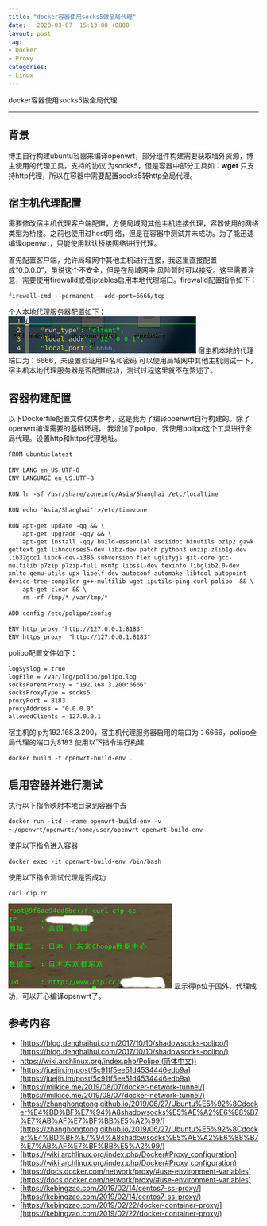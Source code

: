 ```yaml
---
title: "docker容器使用socks5做全局代理"
date:   2020-03-07  15:13:00 +0800
layout: post
tag:
- Docker
- Proxy
categories:
- Linux
---
```


docker容器使用socks5做全局代理

-------
## 背景
博主自行构建ubuntu容器来编译openwrt，部分组件构建需要获取墙外资源，博主使用的代理工具，支持的协议
为socks5，但是容器中部分工具如：**wget** 只支持http代理，所以在容器中需要配置socks5转http全局代理。

## 宿主机代理配置
需要修改宿主机代理客户端配置，方便局域网其他主机连接代理，容器使用的网络类型为桥接。之前也使用过host网
络，但是在容器中测试并未成功。为了能迅速编译openwrt，只能使用默认桥接网络进行代理。

首先配置客户端，允许局域网中其他主机进行连接，我这里直接配置成“0.0.0.0”，虽说这个不安全，但是在局域网中
风险暂时可以接受。这里需要注意，需要使用firewalld或者iptables启用本地代理端口。firewalld配置指令如下：
```
firewall-cmd --permanent --add-port=6666/tcp
```

个人本地代理服务器配置如下：
![20200307-proxy-client.png](/images/20200307-proxy-client.png)
宿主机本地的代理端口为：6666，未设置验证用户名和密码
可以使用局域网中其他主机测试一下，宿主机本地代理服务器是否配置成功，测试过程这里就不在赘述了。

## 容器构建配置
以下Dockerfile配置文件仅供参考，这是我为了编译openwrt自行构建的。除了openwrt编译需要的基础环境，
我增加了polipo，我使用polipo这个工具进行全局代理。设置http和https代理地址。
```
FROM ubuntu:latest

ENV LANG en_US.UTF-8
ENV LANGUAGE en_US.UTF-8

RUN ln -sf /usr/share/zoneinfo/Asia/Shanghai /etc/localtime

RUN echo 'Asia/Shanghai' >/etc/timezone

RUN apt-get update -qq && \
    apt-get upgrade -qqy && \
    apt-get install -qqy build-essential asciidoc binutils bzip2 gawk gettext git libncurses5-dev libz-dev patch python3 unzip zlib1g-dev lib32gcc1 libc6-dev-i386 subversion flex uglifyjs git-core gcc-multilib p7zip p7zip-full msmtp libssl-dev texinfo libglib2.0-dev xmlto qemu-utils upx libelf-dev autoconf automake libtool autopoint device-tree-compiler g++-multilib wget iputils-ping curl polipo  && \
    apt-get clean && \
    rm -rf /tmp/* /var/tmp/*

ADD config /etc/polipo/config

ENV http_proxy "http://127.0.0.1:8183"
ENV https_proxy  "http://127.0.0.1:8183"
```
polipo配置文件如下：
```
logSyslog = true
logFile = /var/log/polipo/polipo.log
socksParentProxy = "192.168.3.200:6666"
socksProxyType = socks5
proxyPort = 8183
proxyAddress = "0.0.0.0"
allowedClients = 127.0.0.1
```
宿主机的ip为192.168.3.200，宿主机代理服务器启用的端口为：6666，polipo全局代理的端口为8183
使用以下指令进行构建
```
docker build -t openwrt-build-env .
```

## 启用容器并进行测试
执行以下指令映射本地目录到容器中去
```
docker run -itd --name openwrt-build-env -v ～/openwrt/openwrt:/home/user/openwrt openwrt-build-env
```
使用以下指令进入容器
```
docker exec -it openwrt-build-env /bin/bash
```
使用以下指令测试代理是否成功
```
curl cip.cc
```
![20200307-proxy-test.png](/images/20200307-proxy-test.png)
显示得ip位于国外，代理成功，可以开心编译openwrt了。

## 参考内容
- [https://blog.denghaihui.com/2017/10/10/shadowsocks-polipo/](https://blog.denghaihui.com/2017/10/10/shadowsocks-polipo/)
- [https://wiki.archlinux.org/index.php/Polipo (简体中文))](https://wiki.archlinux.org/index.php/Polipo_(%E7%AE%80%E4%BD%93%E4%B8%AD%E6%96%87))
- [https://juejin.im/post/5c91ff5ee51d4534446edb9a](https://juejin.im/post/5c91ff5ee51d4534446edb9a)
- [https://milkice.me/2019/08/07/docker-network-tunnel/](https://milkice.me/2019/08/07/docker-network-tunnel/)
- [https://zhanghongtong.github.io/2019/06/27/Ubuntu%E5%92%8Cdocker%E4%BD%BF%E7%94%A8shadowsocks%E5%AE%A2%E6%88%B7%E7%AB%AF%E7%BF%BB%E5%A2%99/](https://zhanghongtong.github.io/2019/06/27/Ubuntu%E5%92%8Cdocker%E4%BD%BF%E7%94%A8shadowsocks%E5%AE%A2%E6%88%B7%E7%AB%AF%E7%BF%BB%E5%A2%99/)
- [https://wiki.archlinux.org/index.php/Docker#Proxy_configuration](https://wiki.archlinux.org/index.php/Docker#Proxy_configuration)
- [https://docs.docker.com/network/proxy/#use-environment-variables](https://docs.docker.com/network/proxy/#use-environment-variables)
- [https://kebingzao.com/2019/02/14/centos7-ss-proxy/](https://kebingzao.com/2019/02/14/centos7-ss-proxy/)
- [https://kebingzao.com/2019/02/22/docker-container-proxy/](https://kebingzao.com/2019/02/22/docker-container-proxy/)
